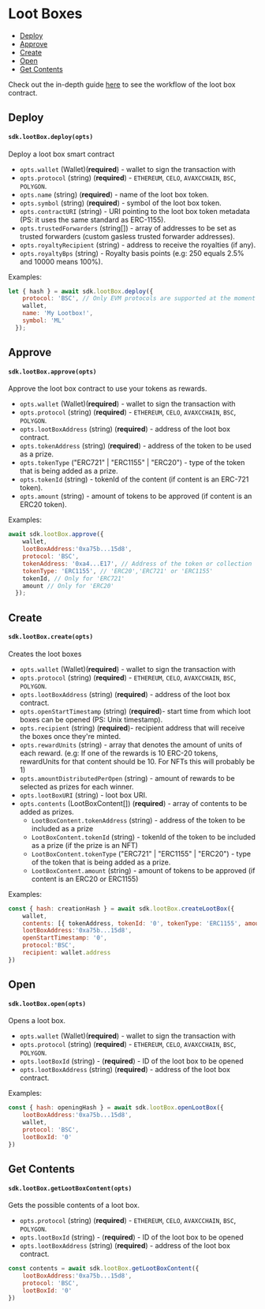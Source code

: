 # Loot Boxes

- [Deploy](#deploy)
- [Approve](#approve)
- [Create](#create)
- [Open](#open)
- [Get Contents](#get-contents)

Check out the in-depth guide [here](https://doc.cryptum.io/main/for-developers/sdk-integration-guides/loot-boxes) to see the workflow of the loot box contract.


## Deploy

#### `sdk.lootBox.deploy(opts)`
    
Deploy a loot box smart contract
* `opts.wallet` (Wallet)(__required__) - wallet to sign the transaction with
* `opts.protocol` (string) (__required__) - `ETHEREUM`, `CELO`, `AVAXCCHAIN`, `BSC`, `POLYGON`.
* `opts.name` (string) (**required**) - name of the loot box token.
* `opts.symbol` (string) (**required**) - symbol of the loot box token.
* `opts.contractURI` (string) - URI pointing to the loot box token metadata (PS: it uses the same standard as ERC-1155).
* `opts.trustedForwarders` (string[]) - array of addresses to be set as trusted forwarders (custom gasless trusted forwarder addresses).
* `opts.royaltyRecipient` (string) - address to receive the royalties (if any).
* `opts.royaltyBps` (string) - Royalty basis points (e.g: 250 equals 2.5% and 10000 means 100%).

Examples:
```js
let { hash } = await sdk.lootBox.deploy({
    protocol: 'BSC', // Only EVM protocols are supported at the moment
    wallet,
    name: 'My Lootbox!',
    symbol: 'ML'
  });
```

## Approve

#### `sdk.lootBox.approve(opts)`
Approve the loot box contract to use your tokens as rewards.
* `opts.wallet` (Wallet)(__required__) - wallet to sign the transaction with
* `opts.protocol` (string) (__required__) - `ETHEREUM`, `CELO`, `AVAXCCHAIN`, `BSC`, `POLYGON`.
* `opts.lootBoxAddress` (string) (**required**) - address of the loot box contract.
* `opts.tokenAddress` (string) (**required**) - address of the token to be used as a prize.
* `opts.tokenType` ("ERC721" | "ERC1155" | "ERC20") - type of the token that is being added as a prize.
* `opts.tokenId` (string) - tokenId of the content (if content is an ERC-721 token).
* `opts.amount` (string) - amount of tokens to be approved (if content is an ERC20 token).

Examples:

```js
await sdk.lootBox.approve({
    wallet,
    lootBoxAddress:'0xa75b...15d8',
    protocol: 'BSC',
    tokenAddress: '0xa4...E17', // Address of the token or collection
    tokenType: 'ERC1155', // 'ERC20','ERC721' or 'ERC1155'
    tokenId, // Only for 'ERC721'
    amount // Only for 'ERC20'
  });
```

## Create

#### `sdk.lootBox.create(opts)`

Creates the loot boxes
* `opts.wallet` (Wallet)(__required__) - wallet to sign the transaction with
* `opts.protocol` (string) (__required__) - `ETHEREUM`, `CELO`, `AVAXCCHAIN`, `BSC`, `POLYGON`.
* `opts.lootBoxAddress` (string) (**required**) - address of the loot box contract.
* `opts.openStartTimestamp` (string) (__required__)- start time from which loot boxes can be opened (PS: Unix timestamp).
* `opts.recipient` (string) (__required__)- recipient address that will receive the boxes once they're minted. 
* `opts.rewardUnits` (string) - array that denotes the amount of units of each reward. (e.g: If one of the rewards is 10 ERC-20 tokens, rewardUnits for that content should be 10. For NFTs this will probably be 1)
* `opts.amountDistributedPerOpen` (string) - amount of rewards to be selected as prizes for each winner. 
* `opts.lootBoxURI` (string) - loot box URI. 
* `opts.contents` (LootBoxContent[]) (__required__) - array of contents to be added as prizes.
  * `LootBoxContent.tokenAddress` (string) - address of the token to be included as a prize
  * `LootBoxContent.tokenId` (string) - tokenId of the token to be included as a prize (if the prize is an NFT)
  * `LootBoxContent.tokenType` ("ERC721" | "ERC1155" | "ERC20") - type of the token that is being added as a prize.
  * `LootBoxContent.amount` (string) - amount of tokens to be approved (if content is an ERC20 or ERC1155)

Examples:
```js
const { hash: creationHash } = await sdk.lootBox.createLootBox({
    wallet,
    contents: [{ tokenAddress, tokenId: '0', tokenType: 'ERC1155', amount: '100' }],
    lootBoxAddress:'0xa75b...15d8',
    openStartTimestamp: '0',
    protocol:'BSC',
    recipient: wallet.address
})
```
## Open

#### `sdk.lootBox.open(opts)`
Opens a loot box.
* `opts.wallet` (Wallet)(__required__) - wallet to sign the transaction with
* `opts.protocol` (string) (__required__) - `ETHEREUM`, `CELO`, `AVAXCCHAIN`, `BSC`, `POLYGON`.
* `opts.lootBoxId` (string) - (__required__) - ID of the loot box to be opened
* `opts.lootBoxAddress` (string) (**required**) - address of the loot box contract.


Examples:
```js
const { hash: openingHash } = await sdk.lootBox.openLootBox({
    lootBoxAddress:'0xa75b...15d8',
    wallet,
    protocol: 'BSC',
    lootBoxId: '0'
})
```
## Get Contents

#### `sdk.lootBox.getLootBoxContent(opts)`

Gets the possible contents of a loot box.

* `opts.protocol` (string) (__required__) - `ETHEREUM`, `CELO`, `AVAXCCHAIN`, `BSC`, `POLYGON`.
* `opts.lootBoxId` (string) - (__required__) - ID of the loot box to be opened
* `opts.lootBoxAddress` (string) (**required**) - address of the loot box contract.


```js
const contents = await sdk.lootBox.getLootBoxContent({
    lootBoxAddress:'0xa75b...15d8',
    protocol: 'BSC',
    lootBoxId: '0'
})
```
